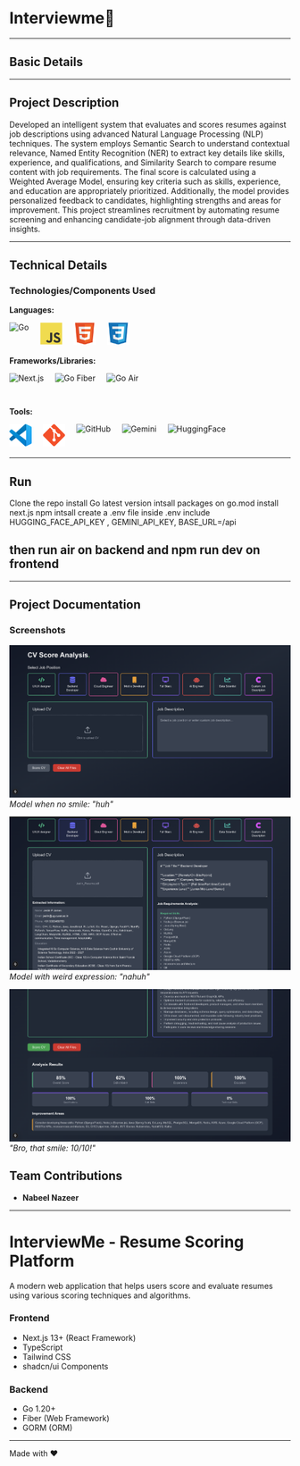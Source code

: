 # Interviewme🎯

---

## Basic Details


---

## Project Description

Developed an intelligent system that evaluates and scores resumes against job descriptions using advanced Natural Language Processing (NLP) techniques. The system employs Semantic Search to understand contextual relevance, Named Entity Recognition (NER) to extract key details like skills, experience, and qualifications, and Similarity Search to compare resume content with job requirements. The final score is calculated using a Weighted Average Model, ensuring key criteria such as skills, experience, and education are appropriately prioritized. Additionally, the model provides personalized feedback to candidates, highlighting strengths and areas for improvement. This project streamlines recruitment by automating resume screening and enhancing candidate-job alignment through data-driven insights.

---

## Technical Details

### Technologies/Components Used

**Languages:**
<div style="display: flex; align-items: center; gap: 20px; margin-bottom: 20px;">
    <img src="https://img.shields.io/badge/go-%2300ADD8.svg?style=for-the-badge&logo=go&logoColor=white" alt="Go" height="40"/>
    <img src="https://raw.githubusercontent.com/devicons/devicon/master/icons/javascript/javascript-original.svg" alt="JavaScript" height="40"/>
    <img src="https://raw.githubusercontent.com/devicons/devicon/master/icons/html5/html5-original.svg" alt="HTML5" height="40"/>
    <img src="https://raw.githubusercontent.com/devicons/devicon/master/icons/css3/css3-original.svg" alt="CSS3" height="40"/>
</div>

**Frameworks/Libraries:**
<div style="display: flex; align-items: center; gap: 20px; margin-bottom: 20px;">
    <img src="https://assets.vercel.com/image/upload/v1662130559/nextjs/favicon.ico" alt="Next.js" height="40"/>
    <img src="https://gofiber.io/assets/images/logo.svg" alt="Go Fiber" height="40"/>
    <img src="https://raw.githubusercontent.com/cosmtrek/air/master/air_logo.png" alt="Go Air" height="40"/>
</div>

**Tools:**
<div style="display: flex; align-items: center; gap: 20px; margin-bottom: 20px;">
    <img src="https://raw.githubusercontent.com/devicons/devicon/master/icons/vscode/vscode-original.svg" alt="VSCode" height="40"/>
    <img src="https://raw.githubusercontent.com/devicons/devicon/master/icons/git/git-original.svg" alt="Git" height="40"/>
    <img src="https://github.githubassets.com/images/modules/logos_page/GitHub-Mark.png" alt="GitHub" height="40"/>
    <img src="https://www.gstatic.com/lamda/images/favicon_v1_150160cddff7f294ce30.svg" alt="Gemini" height="40"/>
    <img src="https://huggingface.co/front/assets/huggingface_logo-noborder.svg" alt="HuggingFace" height="40"/>
</div>

---

## Run

Clone the repo
install Go latest version 
intsall packages on go.mod
install next.js
npm intsall
create a .env file
inside .env include  HUGGING_FACE_API_KEY , GEMINI_API_KEY, BASE_URL=/api

then run  air on backend
and npm run dev on frontend
---


---

## Project Documentation

### Screenshots

![Popup Interface](demo_folder/shot1.png)  
*Model when no smile: "huh"*

![Weird Expression](demo_folder/shot2.png)  
*Model with weird expression: "nahuh"*

![Perfect Smile](demo_folder/shot3.png)  
*"Bro, that smile: 10/10!"*


## Team Contributions

- **Nabeel Nazeer**

---



# InterviewMe - Resume Scoring Platform


A modern web application that helps users score and evaluate resumes using various scoring techniques and algorithms.


### Frontend
- Next.js 13+ (React Framework)
- TypeScript
- Tailwind CSS
- shadcn/ui Components

### Backend
- Go 1.20+
- Fiber (Web Framework)
- GORM (ORM)


---

Made with ❤️
